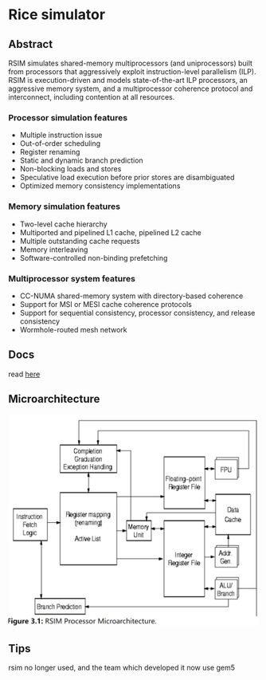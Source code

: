 # Rice simulator

## Abstract

RSIM simulates shared-memory multiprocessors (and uniprocessors) built from processors that aggressively exploit instruction-level parallelism (ILP). RSIM is execution-driven and models state-of-the-art ILP processors, an aggressive memory system, and a multiprocessor coherence protocol and interconnect, including contention at all resources.

### Processor simulation features

- Multiple instruction issue
- Out-of-order scheduling
- Register renaming
- Static and dynamic branch prediction
- Non-blocking loads and stores
- Speculative load execution before prior stores are disambiguated
- Optimized memory consistency implementations

### Memory simulation features

- Two-level cache hierarchy
- Multiported and pipelined L1 cache, pipelined L2 cache
- Multiple outstanding cache requests
- Memory interleaving
- Software-controlled non-binding prefetching

### Multiprocessor system features

- CC-NUMA shared-memory system with directory-based coherence
- Support for MSI or MESI cache coherence protocols
- Support for sequential consistency, processor consistency, and release consistency
- Wormhole-routed mesh network



## Docs

read [here](./docs/html/manual.html)



## Microarchitecture

<img src="./img.png" alt="image-20240417111644614" style="zoom:50%;" />

## Tips

rsim no longer used, and the team which developed it now use gem5